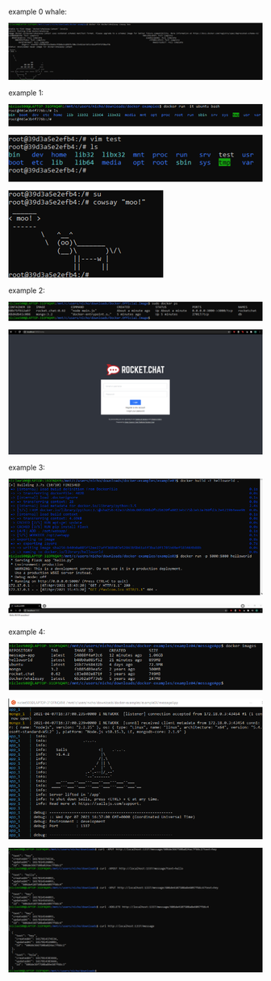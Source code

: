 example 0 whale:

![alt text](https://github.com/niclee500/oss-repo-template/blob/master/labs/lab-08/example0whale.png)

example 1:

![alt text](https://github.com/niclee500/oss-repo-template/blob/master/labs/lab-08/ex1pt1.png)

![alt text](https://github.com/niclee500/oss-repo-template/blob/master/labs/lab-08/ex1pt2.png)

![alt text](https://github.com/niclee500/oss-repo-template/blob/master/labs/lab-08/ex1pt3.png)

example 2:

![alt text](https://github.com/niclee500/oss-repo-template/blob/master/labs/lab-08/ex2pt1.png)

![alt text](https://github.com/niclee500/oss-repo-template/blob/master/labs/lab-08/ex2pt2.png)

example 3:

![alt text](https://github.com/niclee500/oss-repo-template/blob/master/labs/lab-08/ex3pt1.png)

![alt text](https://github.com/niclee500/oss-repo-template/blob/master/labs/lab-08/ex3pt2.png)

example 4:

![alt text](https://github.com/niclee500/oss-repo-template/blob/master/labs/lab-08/ex4pt1.png)

![alt text](https://github.com/niclee500/oss-repo-template/blob/master/labs/lab-08/ex4pt2.png)

![alt text](https://github.com/niclee500/oss-repo-template/blob/master/labs/lab-08/ex4pt3.png)

